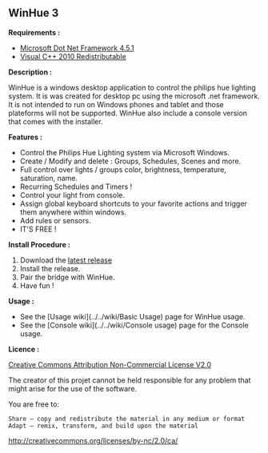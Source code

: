 <h2>WinHue 3</h2>

<b>Requirements :</b> <br/>
- [Microsoft Dot Net Framework 4.5.1](https://www.microsoft.com/en-ca/download/details.aspx?id=40773) <br/>
- [Visual C++ 2010 Redistributable](https://www.microsoft.com/en-ca/download/details.aspx?id=5555)<br/>

<b>Description :</b>

WinHue is a windows desktop application to control the philips hue lighting system. It is was created for desktop pc using the microsoft .net framework. It is not intended to run on Windows phones and tablet and those plateforms will not be supported. WinHue also include a console version that comes with the installer. 

<b>Features : </b>

- Control the Philips Hue Lighting system via Microsoft Windows.
- Create / Modify and delete : Groups, Schedules, Scenes and more.
- Full control over lights / groups color, brightness, temperature, saturation, name.
- Recurring Schedules and Timers !
- Control your light from console.
- Assign global keyboard shortcuts to your favorite actions and trigger them anywhere within windows.
- Add rules or sensors.
- IT'S FREE !

<b>Install Procedure :</b>

1. Download the [latest release](https://github.com/Hyrules/WinHue3/releases/download/beta_23/WinHue.3.BETA.23.Setup.exe)
2. Install the release.
3. Pair the bridge with WinHue.
4. Have fun !

<b>Usage : </b>
- See the [Usage wiki](../../wiki/Basic Usage) page for WinHue usage.<br/>
- See the [Console wiki](../../wiki/Console usage) page for the Console usage.<br/>

<b>Licence : </b>

[Creative Commons Attribution Non-Commercial License V2.0](https://creativecommons.org/licenses/by-nc/2.0/)

The creator of this projet cannot be held responsible for any problem that might arise for the use of the software.

You are free to:

    Share — copy and redistribute the material in any medium or format
    Adapt — remix, transform, and build upon the material 

http://creativecommons.org/licenses/by-nc/2.0/ca/
